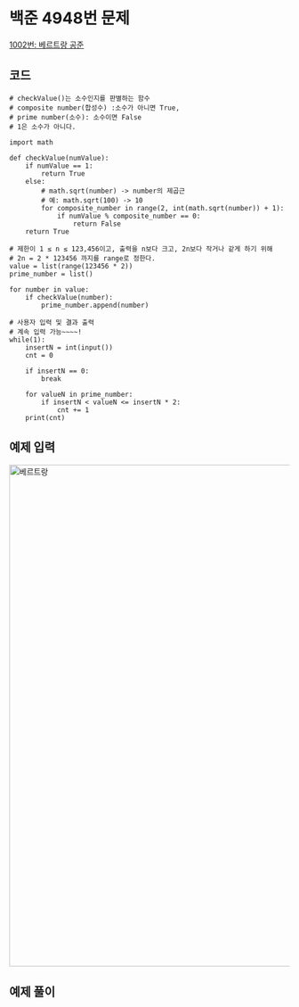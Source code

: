 # 백준 4948번 문제

[1002번: 베르트랑 공준](https://www.acmicpc.net/problem/4948)

## 코드
```
# checkValue()는 소수인지를 판별하는 함수
# composite number(합성수) :소수가 아니면 True,
# prime number(소수): 소수이면 False
# 1은 소수가 아니다.

import math

def checkValue(numValue):
    if numValue == 1:
        return True
    else:
        # math.sqrt(number) -> number의 제곱근
        # 예: math.sqrt(100) -> 10
        for composite_number in range(2, int(math.sqrt(number)) + 1):
            if numValue % composite_number == 0:
                return False
    return True

# 제한이 1 ≤ n ≤ 123,456이고, 출력을 n보다 크고, 2n보다 작거나 같게 하기 위해
# 2n = 2 * 123456 까지를 range로 정한다.
value = list(range(123456 * 2))
prime_number = list()

for number in value:
    if checkValue(number):
        prime_number.append(number)

# 사용자 입력 및 결과 출력
# 계속 입력 가능~~~~!
while(1):
    insertN = int(input())
    cnt = 0

    if insertN == 0:
        break

    for valueN in prime_number:
        if insertN < valueN <= insertN * 2:
            cnt += 1
    print(cnt)

```

## 예제 입력
<img width="900" alt="베르트랑" src="https://user-images.githubusercontent.com/59908525/145071687-4208c2ab-76e0-410c-a7bf-8393b80fa85d.PNG">

## 예제 풀이
